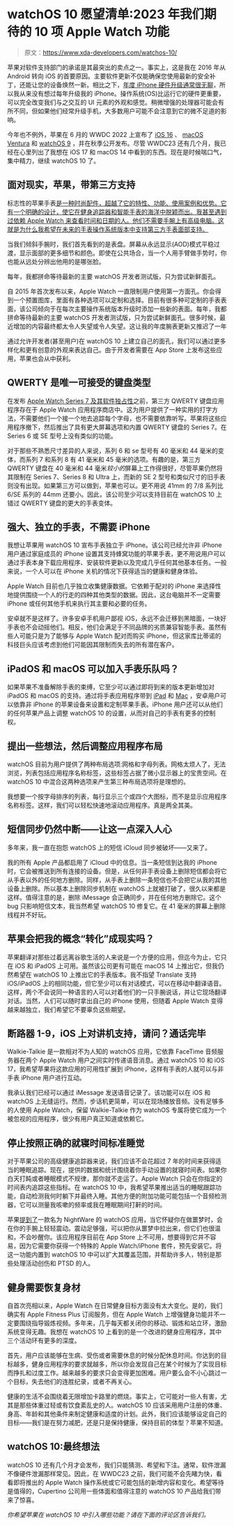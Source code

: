 # watchOS 10 愿望清单:2023 年我们期待的 10 项 Apple Watch 功能

> 原文：<https://www.xda-developers.com/watchos-10/>

苹果对软件支持部门的承诺是其最突出的卖点之一。事实上，这是我在 2016 年从 Android 转向 iOS 的首要原因。主要软件更新不仅能确保您使用最新的安全补丁，还能让您的设备焕然一新。相比之下，[年度 iPhone 硬件升级通常很无聊](http://www.xda-developers.com/dont-upgrade-phone-annually-editorial/)，所以我从来没有想过每年升级我的 iPhone。操作系统(OS)比运行它的硬件更重要，可以完全改变我们与之交互的 UI 元素的外观和感觉。稍微增强的处理器可能会有所不同，但如果他们经常升级手机，大多数用户可能不会注意到它的微不足道的影响。

今年也不例外，苹果在 6 月的 WWDC 2022 上宣布了 [iOS 16](http://xda-developers.com/ios-16) 、 [macOS Ventura](http://xda-developers.com/macos-ventura) 和 [watchOS 9](http://xda-developers.com/watchos-9) ，并在秋季公开发布。尽管 WWDC23 还有几个月，我已经在心里列出了我想在 iOS 17 和 macOS 14 中看到的东西。现在是时候喘口气，集中精力，继续 watchOS 10 了。

## 面对现实，苹果，带第三方支持

标志性的苹果手表[是一种时尚配件，超越了它的特性、功能、使用案例和优势。它有一个明确的设计，使它在健身追踪器和智能手表的海洋中脱颖而出。我甚至遇到过依赖 Apple Watch 来查看时间和日期的人。他们不需要手腕上有高级电脑。这就是为什么我希望在未来的手表操作系统版本中支持第三方手表面部支持。](http://xda-developers.com/best-apple-watch)

当我们倾斜手腕时，我们首先看到的是表盘。屏幕从永远显示(AOD)模式平稳过渡，显示面部的更多细节和颜色。即使在公共场合，当一个人用手臂做手势时，你也能从远处分辨出他用的是哪张脸。

每年，我都拼命等待最新的主要 watchOS 开发者测试版，只为尝试新鲜面孔。

自 2015 年首次发布以来，Apple Watch 一直限制用户使用第一方面孔。你会得到一个预置图库，里面有各种选项可以定制和选择。目前有很多种可定制的手表表面，该公司倾向于在每次主要操作系统版本升级时添加一些新的表面。每年，我都拼命等待最新的主要 watchOS 开发者测试版，只为尝试新鲜面孔。很多时候，最近增加的内容最终都太令人失望或令人失望。这让我的年度腕表更新又推迟了一年

通过允许开发者(甚至用户)在 watchOS 10 上建立自己的面孔，我们可以通过更多样化和更有创意的外观来表达自己。由于开发者需要在 App Store 上发布这些应用，苹果也会从中获利。

## QWERTY 是唯一可接受的键盘类型

在发布 [Apple Watch Series 7 及其软件独占性](https://www.xda-developers.com/apple-watch-7-disappointing-software-exclusivity/)之前，第三方 QWERTY 键盘应用程序存在于 Apple Watch 应用程序商店中。这为用户提供了一种实用的打字方法，不需要他们一个接一个地去追踪每个字母，也不需要依靠听写。苹果将这些应用程序撤下，然后推出了具有更大屏幕选项和内置 QWERTY 键盘的 Series 7。在 Series 6 或 SE 型号上没有类似的功能。

对于那些不熟悉尺寸差异的人来说，系列 6 和 se 型号有 40 毫米和 44 毫米的变体，而系列 7 和系列 8 有 41 毫米和 45 毫米的选项。有趣的是，第三方 QWERTY 键盘在 40 毫米和 44 毫米*较小的*屏幕上工作得很好，尽管苹果仍然将其限制在 Series 7、Series 8 和 Ultra 上，而新的 SE 2 型号和类似尺寸的旧手表则没有出现。如果第三方可以做到，苹果也可以。更不用说 41mm 的 7/8 系列比 6/SE 系列的 44mm 还要小。因此，该公司至少可以支持目前在 watchOS 10 上错过 QWERTY 键盘的更大的手表变体。

## 强大、独立的手表，不需要 iPhone

我想让苹果用 watchOS 10 宣布手表独立于 iPhone。该公司已经允许非 iPhone 用户通过家庭成员的 iPhone 设置其支持蜂窝功能的苹果手表，更不用说用户可以通过手表本身下载应用程序、安装软件更新以及完成几乎任何其他基本任务。一般来说，一个人可以在 iPhone 关机的情况下获得适当的健康和健身体验。

Apple Watch 目前也几乎独立收集健康数据。它依赖于配对的 iPhone 来选择性地提供围绕一个人的行走的四种其他类型的数据。因此，这台电脑并不一定需要 iPhone 或任何其他手机来执行其主要和必要的任务。

安卓就不是这样了。许多安卓手机用户鄙视 iOS，永远不会迁移到黑暗面，一块好手表也不会动摇他们。相反，他们会满足于不同品牌的劣质兼容智能手表。虽然有些人可能只是为了能够与 Apple Watch 配对而购买 iPhone，但这家库比蒂诺的科技巨头应该考虑到他们可能因其限制而失去的所有潜在客户。

## iPadOS 和 macOS 可以加入手表乐队吗？

如果苹果不准备解除手表的束缚，它至少可以通过即将到来的版本更新增加对 iPadOS 和 macOS 的支持。通过将手表应用程序带到 [iPad](http://xda-developers.com/best-ipad) 和 [Mac](http://xda-developers.com/best-macs) ，安卓用户可以依靠非 iPhone 的苹果设备来设置和定制苹果手表。iPhone 用户还可以从他们的任何苹果产品上调整 watchOS 10 的设置，从而对自己的手表有更多的控制权。

## 提出一些想法，然后调整应用程序布局

watchOS 目前为用户提供了两种布局选项:网格和字母列表。网格太烦人了，无法浏览，列表包括应用程序名称标签，这些标签占据了微小显示器上的宝贵空间。在 watchOS 10 中混合这两种选项来产生第三种布局选项将是理想的。

我想要一个按字母排序的列表，每行显示三个或四个大图标，而不是显示应用程序名称标签。这样，我们可以轻松快速地滚动应用程序。真是两全其美。

## 短信同步仍然中断——让这一点深入人心

多年来，我一直在抱怨 watchOS 上的短信 iCloud 同步被破坏——又来了。

我的所有 Apple 产品都启用了 iCloud 中的信息。当一条短信到达我的 iPhone 时，它会被推送到所有连接的设备。但是，从任何非手表设备上删除短信都会将它从手表以外的任何地方删除。同样，从手表上删除一条短信也不会把它从我的其他设备上删除。所以基本上删除同步机制在 watchOS 上就被打破了，很久以来都是这样。值得注意的是，删除 iMessage 会正确同步，并在任何地方删除它。这个 bug 只影响短信文本，我当然希望 watchOS 10 修复它。在 41 毫米的屏幕上删除线程并不好玩。

## 苹果会把我的概念“转化”成现实吗？

苹果翻译对那些过着远离谷歌生活的人来说是一个方便的应用，但迄今为止，它只在 iOS 和 iPadOS 上可用。虽然该公司更有可能在 macOS 14 上推出它，但我仍然希望在 watchOS 10 上推出它的手表版本。我不指望 Translate 支持 iOS/iPadOS 上的相同功能，但它至少可以有对话模式，可以在移动中翻译语音。这样，两个不会说同一种语言的人可以对着他们的一只手腕说话，并让它现场翻译对话。当然，人们可以随时拿出自己的 iPhone 使用，但随着 Apple Watch 变得越来越独立，我们希望它不要辜负这些期望。

## 断路器 1-9，iOS 上对讲机支持，请问？通话完毕

Walkie-Talkie 是一款相对不为人知的 watchOS 应用，它依靠 FaceTime 音频服务器在两个 Apple Watch 用户之间实时传递语音消息。通过 watchOS 10 和 iOS 17，我希望苹果将这款应用的可用性扩展到 iPhone，这样有手表的人就可以与非手表 iPhone 用户进行互动。

我承认我们已经可以通过 iMessage 发送语音记录了。该功能可以在 iOS 和 watchOS 上无缝运行。然而，步话机更简单，可以在现场播放音频。没有足够多的人使用 Apple Watch，保留 Walkie-Talkie 作为 watchOS 专属将使它成为一个被忽视的应用程序，很少有用户真正知道或依赖它。

## 停止按照正确的就寝时间标准睡觉

对于苹果公司的高级健康追踪器来说，我们应该不会花超过 7 年的时间来获得适当的睡眠追踪。现在，提供的数据和统计围绕着你手动设置的就寝时间表。如果你白天打盹或者睡眠模式不规律，那你就不走运了。Apple Watch 只会在你指定的时间表内追踪这些指标。在 watchOS 10 中，我希望苹果推出适当的睡眠跟踪功能，自动检测我何时躺下并最终入睡。其他方便的附加功能可能包括一个音频检测器，它可以测量我咳嗽的频率或我在睡眠期间打鼾的时间。

苹果[提到了](https://www.apple.com/newsroom/2022/11/veterans-find-relief-from-nightmares-with-nightware-and-apple-watch/)一款名为 NightWare 的 watchOS 应用，当它怀疑你在做噩梦时，会在你的手腕上轻轻震动。震动足够强，可以把你从噩梦中拉出来，但它们也很温和，不会吵醒你。该应用程序目前在 App Store 上不可用，想要得到它并不容易，因为它需要你获得一个特殊的 Apple Watch/iPhone 套件，预先安装它。将这一功能内置到 watchOS 10 中可以扩大其覆盖范围，并帮助许多人，特别是那些处理活动创伤和 PTSD 的人。

## 健身需要恢复身材

自首次亮相以来，Apple Watch 在日常健身目标方面没有太大变化。是的，我们确实有 Apple Fitness Plus 订阅服务，但在 Apple Watch 上增强健身功能并不一定要围绕指导锻炼视频。多年来，几乎每天都关闭你的移动、锻炼和站立环，激励系统变得无趣。我想在 watchOS 10 上看到的是一个改进的健身应用程序，其中三个活动环有更多的深度。

首先，用户应该能够在生病、受伤或者需要休息的时候分配休息时间。你达到的目标越多，健身应用程序的要求就越多，所以你会发现自己在某个时候为了实现目标而挣扎和过度工作。越来越多的要求只会变得更加困难。用户要么会不小心跳过一个目标，失去他们的连胜纪录，或者不再关心。

健康的生活不会围绕着无限增加卡路里的燃烧。事实上，它可能对一些人有害，尤其是那些体重过轻或有饮食紊乱史的人。watchOS 10 应该采用用户注册的体重、身高、年龄和其他条件来制定健康和适度的计划。此外，我们应该能够设定自己的目标——我们是在努力减肥，还是只是保持健康，保持目前的体型？苹果不知道。

## watchOS 10:最终想法

watchOS 10 还有几个月才会发布，我们只能猜测、希望和下注。通常，软件泄漏不像硬件泄漏那样常见。因此，在 WWDC23 之前，我们可能不会先睹为快，看看即将推出的 Apple Watch 操作系统或它可能包括的新增内容和变化。希望等待是值得的，Cupertino 公司用一些体面和值得注意的 watchOS 10 产品给我们带来了惊喜。

*你希望苹果在 watchOS 10 中引入哪些功能？请在下面的评论区告诉我们。*